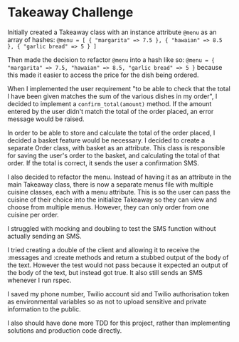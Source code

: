 Takeaway Challenge
==================


Initially created a Takeaway class with an instance attribute `@menu` as an array of hashes:
`@menu = [
  { "margarita" => 7.5 },
  { "hawaian" => 8.5 },
  { "garlic bread" => 5 }
]`

Then made the decision to refactor `@menu` into a hash like so:
`@menu = {
  "margarita" => 7.5,
  "hawaian" => 8.5,
  "garlic bread" => 5
}`
because this made it easier to access the price for the dish being ordered.

When I implemented the user requirement "to be able to check that the total I have been given matches the sum of the various dishes in my order", I decided to implement a `confirm_total(amount)` method. If the amount entered by the user didn't match the total of the order placed, an error message would be raised.

In order to be able to store and calculate the total of the order placed, I decided a basket feature would be necessary. I decided to create a separate Order class, with basket as an attribute. This class is responsible for saving the user's order to the basket, and calculating the total of that order. If the total is correct, it sends the user a confirmation SMS.  

I also decided to refactor the menu. Instead of having it as an attribute in the main Takeaway class, there is now a separate menus file with multiple cuisine classes, each with a menu attribute. This is so the user can pass the cuisine of their choice into the initialize Takeaway so they can view and choose from multiple menus. However, they can only order from one cuisine per order.


I struggled with mocking and doubling to test the SMS function without actually sending an SMS.

I tried creating a double of the client and allowing it to receive the :messages and :create methods and return a stubbed output of the body of the text. However the test would not pass because it expected an output of the body of the text, but instead got true. It also still sends an SMS whenever I run rspec.

I saved my phone number, Twilio account sid and Twilio authorisation token as environmental variables so as not to upload sensitive and private information to the public.


I also should have done more TDD for this project, rather than implementing solutions and production code directly.

